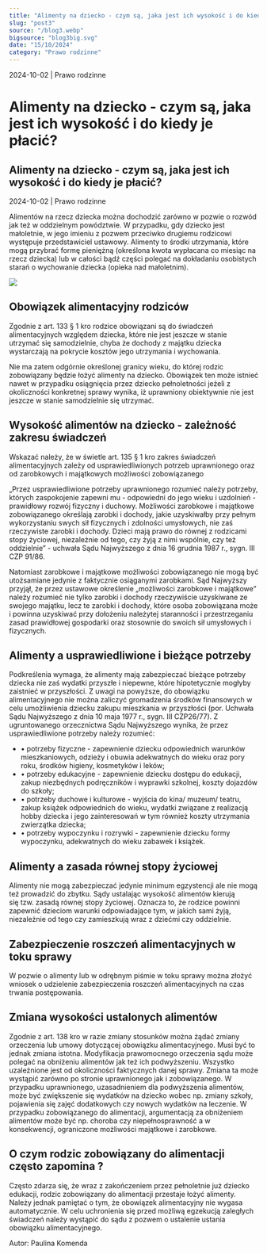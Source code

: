 ```yaml
---
title: "Alimenty na dziecko - czym są, jaka jest ich wysokość i do kiedy je płacić?"
slug: "post3"
source: "/blog3.webp"
bigsource: "blog3big.svg"
date: "15/10/2024"
category: "Prawo rodzinne"
---
```


<div class="relative bg-[url(/post3.jpg)] bg-cover bg-center bg-no-repeat h-[344px] w-[87vw] max-w-[1440px] object-cover hidden lg:block xl:mx-auto">
  <!-- Overlay div for the darker background -->
  <div class="absolute inset-0 bg-black opacity-30"></div>

  <!-- Content on top of the overlay -->
  <div class="absolute bottom-4 left-4 flex flex-col gap-2">
    <div class="text-sm pt-2 pb-4 text-white">
      <span>2024-10-02</span> | <span>Prawo rodzinne</span>
      <h1 class="text-3xl font-semibold">Alimenty na dziecko - czym są, jaka jest ich wysokość i do kiedy je płacić?</h1>
    </div>
  </div>
</div>

<section class="font-sens md:max-w-[700px] md:mx-auto">
<div class="block lg:hidden">
<h1 class=" text-3xl font-semibold">Alimenty na dziecko - czym są, jaka jest ich wysokość i do kiedy je płacić?</h1>

<div class="text-sm pt-2 pb-4">
  <span>2024-10-02</span> | <span>Prawo rodzinne</span>
</div>
</div>

<div class="pl-5 border-l-2 border-[#B58C67] lg:mt-8">
<p class="text-xl">
  Alimentów na rzecz dziecka można dochodzić zarówno w pozwie o rozwód jak też w oddzielnym powództwie. W przypadku, gdy dziecko jest małoletnie, w jego imieniu z pozwem przeciwko drugiemu rodzicowi występuje przedstawiciel ustawowy. Alimenty to środki utrzymania, które mogą przybrać formę pieniężną (określona kwota wypłacana  co miesiąc na rzecz dziecka) lub w całości bądź części polegać na dokładaniu osobistych starań o wychowanie dziecka (opieka nad małoletnim).
</p>
</div>

<div class="pt-10 lg:hidden">
<img src="/post3.jpg" />
</div>

<div class="pt-10 flex flex-col gap-4 ">
<h2 class="text-xl font-semibold">Obowiązek alimentacyjny rodziców</h2>
<p>Zgodnie z art. 133 § 1 kro rodzice obowiązani są do świadczeń alimentacyjnych względem dziecka, które nie jest jeszcze w stanie utrzymać się samodzielnie, chyba że dochody z majątku dziecka wystarczają na pokrycie kosztów jego utrzymania i wychowania.</p>
<p>Nie ma zatem odgórnie określonej granicy wieku, do której rodzic zobowiązany będzie łożyć alimenty na dziecko. Obowiązek ten może istnieć nawet w przypadku osiągnięcia przez dziecko pełnoletności jeżeli z okoliczności konkretnej sprawy wynika, iż uprawniony obiektywnie nie jest jeszcze w stanie samodzielnie się utrzymać. </p>
</div>

<div class="flex flex-col gap-4 pt-8">
<h2 class="text-xl font-semibold">Wysokość alimentów na dziecko - zależność zakresu świadczeń</h2>
<p>Wskazać należy, że w świetle art. 135 § 1 kro zakres świadczeń alimentacyjnych zależy od usprawiedliwionych potrzeb uprawnionego oraz od zarobkowych i majątkowych możliwości zobowiązanego</p>
<p><span class="italic">„Przez usprawiedliwione potrzeby uprawnionego rozumieć należy potrzeby, których zaspokojenie zapewni mu - odpowiedni do jego wieku i uzdolnień - prawidłowy rozwój fizyczny i duchowy. Możliwości zarobkowe i majątkowe zobowiązanego określają zarobki i dochody, jakie uzyskiwałby przy pełnym wykorzystaniu swych sił fizycznych i zdolności umysłowych, nie zaś rzeczywiste zarobki i dochody. Dzieci mają prawo do równej z rodzicami stopy życiowej, niezależnie od tego, czy żyją z nimi wspólnie, czy też oddzielnie”</span> - uchwała Sądu Najwyższego z dnia 16 grudnia 1987 r., sygn. III CZP 91/86.</p>
<p>Natomiast zarobkowe i majątkowe możliwości zobowiązanego nie mogą być utożsamiane jedynie  z faktycznie osiąganymi zarobkami. Sąd Najwyższy przyjął, że przez ustawowe określenie „możliwości zarobkowe i majątkowe” należy rozumieć nie tylko zarobki i dochody rzeczywiście uzyskiwane ze swojego majątku, lecz te zarobki i dochody, które osoba zobowiązana może i powinna uzyskiwać przy dołożeniu należytej staranności i przestrzeganiu zasad prawidłowej gospodarki oraz stosownie do swoich sił umysłowych i fizycznych.</p>
</div>

<div class="flex flex-col gap-4 pt-8">
<h2 class="text-xl font-semibold">Alimenty a usprawiedliwione i bieżące potrzeby</h2>

<p>Podkreślenia wymaga, że alimenty mają zabezpieczać bieżące potrzeby dziecka nie zaś wydatki przyszłe i niepewne, które hipotetycznie mogłyby zaistnieć w przyszłości. Z uwagi na powyższe, do obowiązku alimentacyjnego nie można zaliczyć gromadzenia środków finansowych w celu umożliwienia dziecku zakupu mieszkania w przyszłości (por. Uchwała Sądu Najwyższego z dnia 10 maja 1977 r., sygn. III CZP26/77). 
Z ugruntowanego orzecznictwa Sądu Najwyższego wynika, że przez usprawiedliwione potrzeby należy rozumieć:</p>
<ul>
<li class="pl-4">&#8226; potrzeby fizyczne - zapewnienie dziecku odpowiednich warunków mieszkaniowych, odzieży           i obuwia adekwatnych do wieku oraz pory roku, środków higieny, kosmetyków i leków;</li>
<li class="pl-4">&#8226; potrzeby edukacyjne - zapewnienie dziecku dostępu do edukacji, zakup niezbędnych podręczników i wyprawki szkolnej, koszty dojazdów do szkoły;</li>
<li class="pl-4">&#8226; potrzeby duchowe i kulturowe - wyjścia do kina/ muzeum/ teatru, zakup książek odpowiednich do wieku, wydatki związane z realizacją hobby dziecka i jego zainteresowań w tym również koszty utrzymania zwierzątka dziecka; </li>
<li class="pl-4">&#8226; potrzeby wypoczynku i rozrywki - zapewnienie dziecku formy wypoczynku, adekwatnych do wieku zabawek i książek. </li>
</ul>
</div>

<div class="flex flex-col gap-4 pt-8">
<h2 class="text-xl font-semibold">Alimenty a zasada równej stopy życiowej</h2>
<p>Alimenty nie mogą zabezpieczać jedynie minimum egzystencji ale nie mogą też prowadzić do zbytku. Sądy ustalając wysokość alimentów kierują się tzw. zasadą równej stopy życiowej. Oznacza to, że rodzice powinni zapewnić dzieciom warunki odpowiadające tym, w jakich sami żyją, niezależnie od tego czy zamieszkują wraz z dziećmi czy oddzielnie.</p>
</div>

<div class="flex flex-col gap-4 pt-8">
<h2 class="text-xl font-semibold">Zabezpieczenie roszczeń alimentacyjnych w toku sprawy</h2>
<p>W pozwie o alimenty lub w odrębnym piśmie w toku sprawy można złożyć wniosek o udzielenie zabezpieczenia roszczeń alimentacyjnych na czas trwania postępowania. </p>
</div>

<div class="flex flex-col gap-4 pt-8">
<h2 class="text-xl font-semibold">Zmiana wysokości ustalonych alimentów</h2>
<p>Zgodnie z art. 138 kro w razie zmiany stosunków można żądać zmiany orzeczenia lub umowy dotyczącej obowiązku alimentacyjnego. Musi być to jednak zmiana istotna. Modyfikacja prawomocnego orzeczenia sądu może polegać na obniżeniu alimentów jak też ich podwyższeniu. Wszystko uzależnione jest od okoliczności faktycznych danej sprawy. Zmiana ta może wystąpić zarówno po stronie uprawnionego jak i zobowiązanego. W przypadku uprawnionego, uzasadnieniem dla podwyższenia alimentów, może być zwiększenie się wydatków na dziecko wobec np. zmiany szkoły, pojawienia się zajęć dodatkowych czy nowych wydatków na leczenie. W przypadku zobowiązanego do alimentacji, argumentacją za obniżeniem alimentów może być np. choroba czy niepełnosprawność a w konsekwencji, ograniczone możliwości majątkowe i zarobkowe.</p>
</div>

<div class="flex flex-col gap-4 pt-8">
<h2 class="text-xl font-semibold">O czym rodzic zobowiązany do alimentacji często zapomina ?</h2>
<p>Często zdarza się, że wraz z zakończeniem przez pełnoletnie już dziecko edukacji, rodzic zobowiązany do alimentacji przestaje łożyć alimenty. Należy jednak pamiętać o tym, że obowiązek alimentacyjny nie wygasa automatycznie. W celu uchronienia się przed możliwą egzekucją zaległych świadczeń należy wystąpić do sądu z pozwem o ustalenie ustania obowiązku alimentacyjnego.</p>
</div>

<p class="py-4">Autor: Paulina Komenda</p>

<div class="mt-1 w-full h-[2px] bg-[#B58C67]"></div>
</section>
